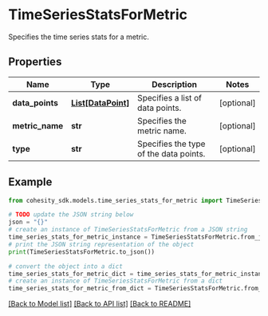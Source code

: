 # TimeSeriesStatsForMetric

Specifies the time series stats for a metric.

## Properties

Name | Type | Description | Notes
------------ | ------------- | ------------- | -------------
**data_points** | [**List[DataPoint]**](DataPoint.md) | Specifies a list of data points. | [optional] 
**metric_name** | **str** | Specifies the metric name. | [optional] 
**type** | **str** | Specifies the type of the data points. | [optional] 

## Example

```python
from cohesity_sdk.models.time_series_stats_for_metric import TimeSeriesStatsForMetric

# TODO update the JSON string below
json = "{}"
# create an instance of TimeSeriesStatsForMetric from a JSON string
time_series_stats_for_metric_instance = TimeSeriesStatsForMetric.from_json(json)
# print the JSON string representation of the object
print(TimeSeriesStatsForMetric.to_json())

# convert the object into a dict
time_series_stats_for_metric_dict = time_series_stats_for_metric_instance.to_dict()
# create an instance of TimeSeriesStatsForMetric from a dict
time_series_stats_for_metric_from_dict = TimeSeriesStatsForMetric.from_dict(time_series_stats_for_metric_dict)
```
[[Back to Model list]](../README.md#documentation-for-models) [[Back to API list]](../README.md#documentation-for-api-endpoints) [[Back to README]](../README.md)


